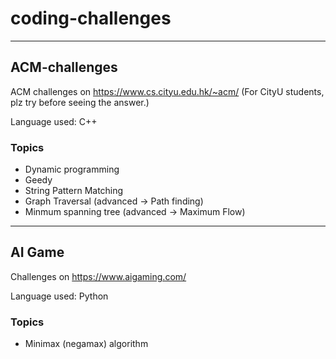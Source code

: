 # coding-challenges

---

## ACM-challenges
ACM challenges on https://www.cs.cityu.edu.hk/~acm/
(For CityU students, plz try before seeing the answer.)

Language used: C++

### Topics

- Dynamic programming 
- Geedy
- String Pattern Matching
- Graph Traversal (advanced -> Path finding)
- Minmum spanning tree (advanced -> Maximum Flow)

---
## AI Game
Challenges on https://www.aigaming.com/

Language used: Python

### Topics

- Minimax (negamax) algorithm


